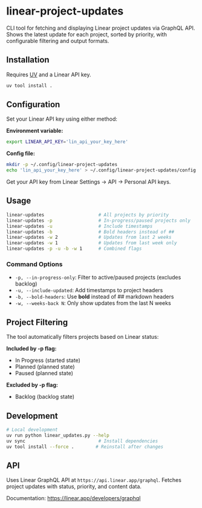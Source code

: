 # linear-project-updates

CLI tool for fetching and displaying Linear project updates via GraphQL API. Shows the latest update for each project, sorted by priority, with configurable filtering and output formats.

## Installation

Requires [UV](https://docs.astral.sh/uv/) and a Linear API key.

```bash
uv tool install .
```

## Configuration

Set your Linear API key using either method:

**Environment variable:**
```bash
export LINEAR_API_KEY='lin_api_your_key_here'
```

**Config file:**
```bash
mkdir -p ~/.config/linear-project-updates
echo 'lin_api_your_key_here' > ~/.config/linear-project-updates/config
```

Get your API key from Linear Settings → API → Personal API keys.

## Usage

```bash
linear-updates                    # All projects by priority
linear-updates -p                 # In-progress/paused projects only
linear-updates -u                 # Include timestamps
linear-updates -b                 # Bold headers instead of ##
linear-updates -w 2               # Updates from last 2 weeks
linear-updates -w 1               # Updates from last week only
linear-updates -p -u -b -w 1      # Combined flags
```

### Command Options

- `-p, --in-progress-only`: Filter to active/paused projects (excludes backlog)
- `-u, --include-updated`: Add timestamps to project headers
- `-b, --bold-headers`: Use **bold** instead of ## markdown headers
- `-w, --weeks-back N`: Only show updates from the last N weeks


## Project Filtering

The tool automatically filters projects based on Linear status:

**Included by -p flag:**
- In Progress (started state)
- Planned (planned state)
- Paused (planned state)

**Excluded by -p flag:**
- Backlog (backlog state)


## Development

```bash
# Local development
uv run python linear_updates.py --help
uv sync                           # Install dependencies
uv tool install --force .        # Reinstall after changes
```

## API

Uses Linear GraphQL API at `https://api.linear.app/graphql`. Fetches project updates with status, priority, and content data.

Documentation: https://linear.app/developers/graphql